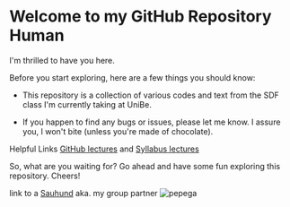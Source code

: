 # Welcome to my GitHub Repository Human

I'm thrilled to have you here.

Before you start exploring, here are a few things you should know:

- This repository is a collection of various codes and text from the SDF class I'm currently taking at UniBe.

- If you happen to find any bugs or issues, please let me know. I assure you, I won't bite (unless you're made of chocolate).

Helpful Links [GitHub lectures](https://github.com/sigvehaug/DSF-DCBP) and [Syllabus lectures](https://docs.google.com/document/d/1va6s9tOaiHVU63h9CGoChBjw_xLzRfdIl-66s9pYuJI/edit)

So, what are you waiting for? Go ahead and have some fun exploring this repository. Cheers!



link to a [Sauhund](https://github.com/xMCTH/DSFMCTH) aka. my group partner ![pepega](https://user-images.githubusercontent.com/126336472/228591949-82de313b-6b61-4a05-a0e7-854200ab0593.png)
